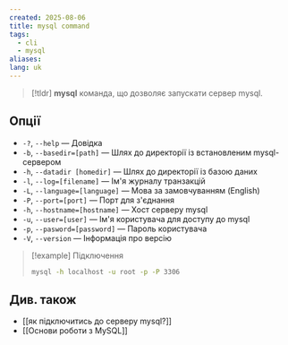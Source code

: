 ```yaml
---
created: 2025-08-06
title: mysql command
tags:
  - cli
  - mysql
aliases: 
lang: uk
---
```


> [!tldr]
> **mysql** команда, що дозволяє запускати сервер mysql.

## Опції

- `-?`, `--help` — Довідка
- `-b`, `--basedir=[path]` — Шлях до директорії із встановленим mysql-сервером
- `-h`, `--datadir [homedir]` — Шлях до директорії із базою даних
- `-l`, `--log=[filename]` — Ім'я журналу транзакцій
- `-L`, `--language=[language]` — Мова за замовчуванням (English)
- `-P`, `--port=[port]` — Порт для з'єднання
- `-h`, `--hostname=[hostname]` — Хост серверу mysql
- `-u`, `--user=[user]` — Ім'я користувача для доступу до mysql
- `-p`, `--pasword=[password]` — Пароль користувача
- `-V`, `--version`  — Інформація про версію

> [!example] Підключення
> ```bash
> mysql -h localhost -u root -p -P 3306
> ```

## Див. також

- [[як підключитись до серверу mysql?]]
- [[Основи роботи з MySQL]]